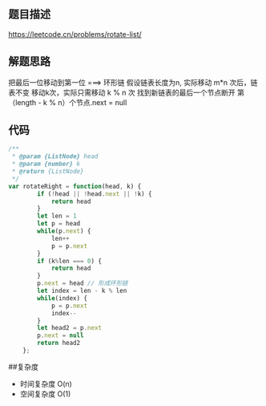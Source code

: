 ## 题目描述
https://leetcode.cn/problems/rotate-list/

## 解题思路
把最后一位移动到第一位 ===> 环形链
假设链表长度为n, 实际移动 m*n 次后，链表不变
移动k次，实际只需移动 k % n 次
找到新链表的最后一个节点断开 第（length - k % n）个节点.next = null


## 代码
```javascript
/**
 * @param {ListNode} head
 * @param {number} k
 * @return {ListNode}
 */
var rotateRight = function(head, k) {
        if (!head || !head.next || !k) {
            return head
        }
        let len = 1
        let p = head
        while(p.next) {
            len++
            p = p.next
        }
        if (k%len === 0) {
            return head
        }
        p.next = head // 形成环形链
        let index = len - k % len
        while(index) {
            p = p.next
            index--
        }
        let head2 = p.next
        p.next = null
        return head2
    };
```

##复杂度
* 时间复杂度 O(n)
* 空间复杂度 O(1)
